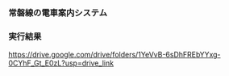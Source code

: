 ### 常磐線の電車案内システム

### 実行結果
https://drive.google.com/drive/folders/1YeVvB-6sDhFREbYYxg-0CYhF_Gt_E0zL?usp=drive_link
